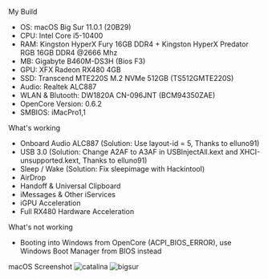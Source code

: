 My Build
- OS: macOS Big Sur 11.0.1 (20B29)
- CPU: Intel Core i5-10400
- RAM: Kingston HyperX Fury 16GB DDR4 + Kingston HyperX Predator RGB 16GB DDR4 @2666 Mhz
- MB: Gigabyte B460M-DS3H (Bios F3)
- GPU: XFX Radeon RX480 4GB
- SSD: Transcend MTE220S M.2 NVMe 512GB (TS512GMTE220S)
- Audio: Realtek ALC887
- WLAN & Blutooth: DW1820A CN-096JNT (BCM94350ZAE)
- OpenCore Version: 0.6.2
- SMBIOS: iMacPro1,1

What's working
- Onboard Audio ALC887
(Solution: Use layout-id = 5, Thanks to elluno91)
- USB 3.0
(Solution: Change A2AF to A3AF in USBInjectAll.kext and XHCI-unsupported.kext, Thanks to elluno91)
- Sleep / Wake
(Solution: Fix sleepimage with Hackintool)
- AirDrop
- Handoff & Universal Clipboard
- iMessages & Other iServices
- iGPU Acceleration
- Full RX480 Hardware Acceleration

What's not working
- Booting into Windows from OpenCore (ACPI_BIOS_ERROR), use Windows Boot Manager from BIOS instead

macOS Screenshot
![catalina](https://i.ibb.co/c6xV3Wq/Screen-Shot-2563-07-02-at-12-17-02.png)
![bigsur](https://i.ibb.co/ynPBsHR/Screen-Shot-2563-11-13-at-13-49-14.png)
